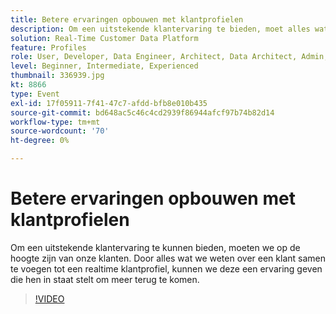 ```yaml
---
title: Betere ervaringen opbouwen met klantprofielen
description: Om een uitstekende klantervaring te bieden, moet alles wat we van een klant weten, worden samengevoegd tot een realtime klantprofiel.
solution: Real-Time Customer Data Platform
feature: Profiles
role: User, Developer, Data Engineer, Architect, Data Architect, Admin, Leader
level: Beginner, Intermediate, Experienced
thumbnail: 336939.jpg
kt: 8866
type: Event
exl-id: 17f05911-7f41-47c7-afdd-bfb8e010b435
source-git-commit: bd648ac5c46c4cd2939f86944afcf97b74b82d14
workflow-type: tm+mt
source-wordcount: '70'
ht-degree: 0%

---
```


# Betere ervaringen opbouwen met klantprofielen

Om een uitstekende klantervaring te kunnen bieden, moeten we op de hoogte zijn van onze klanten. Door alles wat we weten over een klant samen te voegen tot een realtime klantprofiel, kunnen we deze een ervaring geven die hen in staat stelt om meer terug te komen.

>[!VIDEO](https://video.tv.adobe.com/v/336939/?quality=12&learn=on)
